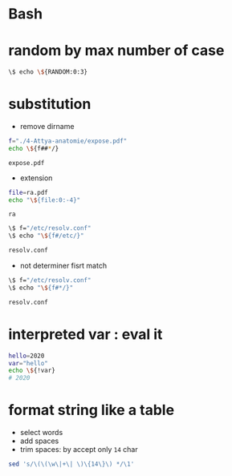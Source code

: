 # Bash

# random by max number of case
```bash
\$ echo \${RANDOM:0:3}
```

# substitution
- remove dirname
```bash
f="./4-Attya-anatomie/expose.pdf"
echo \${f##*/}
```
```
expose.pdf
```

- extension
```bash
file=ra.pdf
echo "\${file:0:-4}"
```
```
ra
```

```bash
\$ f="/etc/resolv.conf"
\$ echo "\${f#/etc/}"

resolv.conf
```

- not determiner fisrt match
```bash
\$ f="/etc/resolv.conf"
\$ echo "\${f#*/}"

resolv.conf
```

# interpreted var : eval it
```bash
hello=2020
var="hello"
echo \${!var}
# 2020
```
# format string like a table
- select words
- add spaces
- trim spaces: by accept only `14` char
```bash
sed 's/\(\(\w\|+\| \)\{14\}\) */\1'
```
